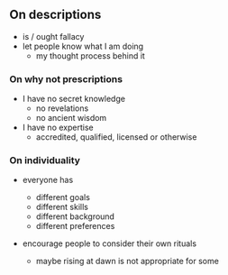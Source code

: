 ## On descriptions

- is / ought fallacy
- let people know what I am doing
    - my thought process behind it

### On why not prescriptions

- I have no secret knowledge
    - no revelations
    - no ancient wisdom
- I have no expertise
    - accredited, qualified, licensed or otherwise

### On individuality

- everyone has
    - different goals
    - different skills
    - different background
    - different preferences

- encourage people to consider their own rituals
    - maybe rising at dawn is not appropriate for some
